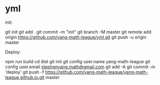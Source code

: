 # yml

init:

git init
git add .
git commit -m "init"
git branch -M master
git remote add origin https://github.com/yang-math-league/yml.git
git push -u origin master


Deploy:

npm run build
cd dist
git init
git config user.name yang-math-league
git config user.email stephenyang.math@gmail.com
git add -A
git commit -m 'deploy'
git push -f https://github.com/yang-math-league/yang-math-league.github.io.git master
